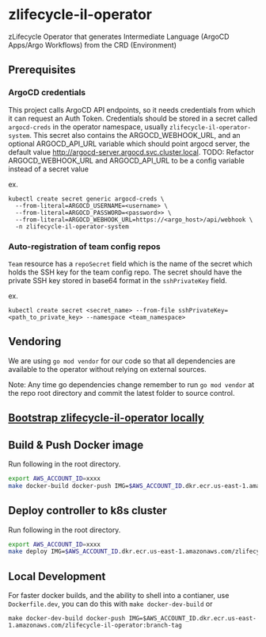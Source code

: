 # zlifecycle-il-operator
zLifecycle Operator that generates Intermediate Language (ArgoCD Apps/Argo Workflows) from the CRD (Environment)

## Prerequisites

### ArgoCD credentials
This project calls ArgoCD API endpoints, so it needs credentials from which it can request an Auth Token.
Credentials should be stored in a secret called `argocd-creds` in the operator namespace, usually `zlifecycle-il-operator-system`.
This secret also contains the ARGOCD_WEBHOOK_URL, and an optional ARGOCD_API_URL variable which should point argocd server,
the default value http://argocd-server.argocd.svc.cluster.local.
TODO: Refactor ARGOCD_WEBHOOK_URL and ARGOCD_API_URL to be a config variable instead of a secret value

ex.
```shell script
kubectl create secret generic argocd-creds \
  --from-literal=ARGOCD_USERNAME=<username> \
  --from-literal=ARGOCD_PASSWORD=<password>> \
  --from-literal=ARGOCD_WEBHOOK_URL=https://<argo_host>/api/webhook \
  -n zlifecycle-il-operator-system
```

### Auto-registration of team config repos
`Team` resource has a `repoSecret` field which is the name of the secret which holds the SSH key for the team config repo.
The secret should have the private SSH key stored in base64 format in the `sshPrivateKey` field.

ex.
```shell script
kubectl create secret <secret_name> --from-file sshPrivateKey=<path_to_private_key> --namespace <team_namespace>
```

## Vendoring

We are using `go mod vendor` for our code so that all dependencies are available to the operator without relying on external sources. 

Note: Any time go dependencies change remember to run `go mod vendor` at the repo root directory and commit the latest folder to source control.

## [Bootstrap zlifecycle-il-operator locally](./zlifecycle/runbook/setup/bootstrap-operator-locally.md)

## Build & Push Docker image

Run following in the root directory.

```bash
export AWS_ACCOUNT_ID=xxxx
make docker-build docker-push IMG=$AWS_ACCOUNT_ID.dkr.ecr.us-east-1.amazonaws.com/zlifecycle-il-operator:latest
```

## Deploy controller to k8s cluster

Run following in the root directory.

```bash
export AWS_ACCOUNT_ID=xxxx
make deploy IMG=$AWS_ACCOUNT_ID.dkr.ecr.us-east-1.amazonaws.com/zlifecycle-il-operator:latest
```

## Local Development
For faster docker builds, and the ability to shell into a contianer, use `Dockerfile.dev`, you can do this with `make docker-dev-build` or

```
make docker-dev-build docker-push IMG=$AWS_ACCOUNT_ID.dkr.ecr.us-east-1.amazonaws.com/zlifecycle-il-operator:branch-tag
```

